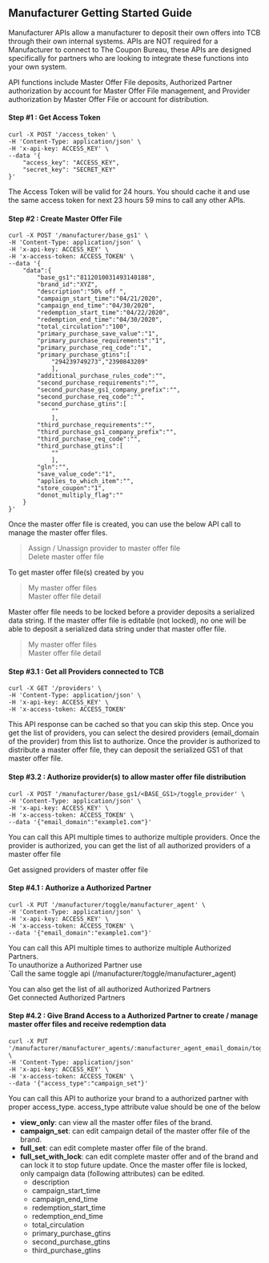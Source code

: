 
## Manufacturer Getting Started Guide

Manufacturer APIs allow a manufacturer to deposit their own offers into TCB through their own internal systems. APIs are NOT required for a Manufacturer to connect to The Coupon Bureau, these APIs are designed specifically for partners who are looking to integrate these functions into your own system.

API functions include Master Offer File deposits, Authorized Partner authorization by account for Master Offer File management, and Provider authorization by Master Offer File or account for distribution.

#### Step #1 : Get Access Token

    curl -X POST '/access_token' \
    -H 'Content-Type: application/json' \
    -H 'x-api-key: ACCESS_KEY' \
    --data '{ 
        "access_key": "ACCESS_KEY", 
        "secret_key": "SECRET_KEY" 
    }'

The Access Token will be valid for 24 hours. You should cache it and use the same access token for next 23 hours 59 mins to call any other APIs.

#### Step #2 : Create Master Offer File

    curl -X POST '/manufacturer/base_gs1' \
    -H 'Content-Type: application/json' \
    -H 'x-api-key: ACCESS_KEY' \
    -H 'x-access-token: ACCESS_TOKEN' \
    --data '{
        "data":{
            "base_gs1":"8112010031493140188",
            "brand_id":"XYZ",
            "description":"50% off ",
            "campaign_start_time":"04/21/2020",
            "campaign_end_time":"04/30/2020",
            "redemption_start_time":"04/22/2020",
            "redemption_end_time":"04/30/2020",
            "total_circulation":"100",
            "primary_purchase_save_value":"1",
            "primary_purchase_requirements":"1",
            "primary_purchase_req_code":"1",
            "primary_purchase_gtins":[
                "294239749273","2390843209"
                ],
            "additional_purchase_rules_code":"",
            "second_purchase_requirements":"",
            "second_purchase_gs1_company_prefix":"",
            "second_purchase_req_code":"",
            "second_purchase_gtins":[
                ""
                ],
            "third_purchase_requirements":"",
            "third_purchase_gs1_company_prefix":"",
            "third_purchase_req_code":"",
            "third_purchase_gtins":[
                ""
                ],
            "gln":"",
            "save_value_code":"1",
            "applies_to_which_item":"",
            "store_coupon":"1",
            "donot_multiply_flag":""
        }
    }'
    
        

Once the master offer file is created, you can use the below API call to manage the master offer files.  

> Assign / Unassign provider to master offer file   
> Delete master offer file

  
To get master offer file(s) created by you  

> My master offer files   
> Master offer file detail

  
Master offer file needs to be locked before a provider deposits a serialized data string. If the master offer file is editable (not locked), no one will be able to deposit a serialized data string under that master offer file.  

> My master offer files   
> Master offer file detail

#### Step #3.1 : Get all Providers connected to TCB

    curl -X GET '/providers' \
    -H 'Content-Type: application/json' \
    -H 'x-api-key: ACCESS_KEY' \
    -H 'x-access-token: ACCESS_TOKEN'

 

This API response can be cached so that you can skip this step. Once you get the list of providers, you can select the desired providers (email_domain of the provider) from this list to authorize. Once the provider is authorized to distribute a master offer file, they can deposit the serialized GS1 of that master offer file.

#### Step #3.2 : Authorize provider(s) to allow master offer file distribution

    curl -X POST '/manufacturer/base_gs1/<BASE_GS1>/toggle_provider' \
    -H 'Content-Type: application/json' \
    -H 'x-api-key: ACCESS_KEY' \
    -H 'x-access-token: ACCESS_TOKEN' \
    --data '{"email_domain":"example1.com"}'
       

You can call this API multiple times to authorize multiple providers. Once the provider is authorized, you can get the list of all authorized providers of a master offer file  
  
Get assigned providers of master offer file

#### Step #4.1 : Authorize a Authorized Partner

    curl -X PUT '/manufacturer/toggle/manufacturer_agent' \
    -H 'Content-Type: application/json' \
    -H 'x-api-key: ACCESS_KEY' \
    -H 'x-access-token: ACCESS_TOKEN' \
    --data '{"email_domain":"example1.com"}'
        

You can call this API multiple times to authorize multiple Authorized Partners.  
To unauthorize a Authorized Partner use  
`Call the same toggle api (/manufacturer/toggle/manufacturer_agent)  
  
You can also get the list of all authorized Authorized Partners  
Get connected Authorized Partners

#### Step #4.2 : Give Brand Access to a Authorized Partner to create / manage master offer files and receive redemption data

    curl -X PUT '/manufacturer/manufacturer_agents/:manufacturer_agent_email_domain/toggle_brand/:brand_internal_id' \
    -H 'Content-Type: application/json' 
    -H 'x-api-key: ACCESS_KEY' \
    -H 'x-access-token: ACCESS_TOKEN' \
    --data '{"access_type":"campaign_set"}'
        

You can call this API to authorize your brand to a authorized partner with proper access_type. access_type attribute value should be one of the below  

-   **view_only**: can view all the master offer files of the brand.
-   **campaign_set**: can edit campaign detail of the master offer file of the brand.
-   **full_set**: can edit complete master offer file of the brand.
-   **full_set_with_lock**: can edit complete master offer and of the brand and can lock it to stop future update. Once the master offer file is locked, only campaign data (following attributes) can be edited.
    -   description
    -   campaign_start_time
    -   campaign_end_time
    -   redemption_start_time
    -   redemption_end_time
    -   total_circulation
    -   primary_purchase_gtins
    -   second_purchase_gtins
    -   third_purchase_gtins
<!--stackedit_data:
eyJoaXN0b3J5IjpbLTYwMDcwODk1NSwxMzI5OTMxMjUyLC04Mz
gwOTQxMzMsLTEzMjcwODY1MzAsLTE1MDAyMzIxMzUsOTE2MjI2
MDk0LC0xNzY5NTM2MTQ2LC0xNjAzMTQ4MDUzLC05OTExMjY0Mz
ksMjAzMTk5Njk4MywtNTI4OTY1NDQ5LC03MTcyNjAyNzgsMTE2
MDEzMTkzNiwxNTE2NjQ2NDc3LDQwOTg0MDg4NCwtOTIyNDM0NT
k2XX0=
-->